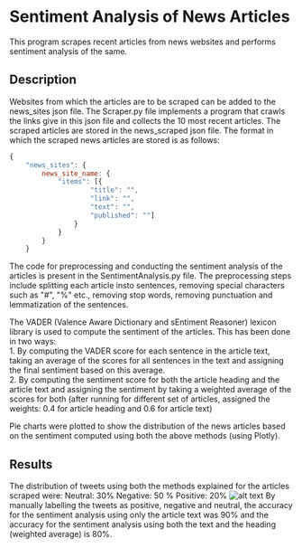 # Sentiment Analysis of News Articles
This program scrapes recent articles from news websites and performs sentiment analysis of the same.





## Description
Websites from which the articles are to be scraped can be added to the news_sites json file. The Scraper.py file implements a program that crawls the links give in this json file and collects the 10 most recent articles.
 The scraped articles are stored in the news_scraped json file. The format in which the scraped news articles are stored is as follows: 
```javascript
{
	"news_sites": {
		news_site_name: {
			"items": [{
					"title": "",
					"link": "",
					"text": "",
					"published": ""]
				}
			}
		}
	}
```
The code for preprocessing and conducting the sentiment analysis of the articles is present in the SentimentAnalysis.py file. The preprocessing steps include splitting each article insto sentences, removing special characters such as "#", "%" etc., removing stop words, removing punctuation and lemmatization of the sentences.

The VADER (Valence Aware Dictionary and sEntiment Reasoner) lexicon library is used to compute the sentiment of the articles. This has been done in two ways:\
    1. By computing the VADER score for each sentence in the article text, taking an average of the scores for all sentences in the text and assigning the final sentiment based on this average.\
    2. By computing the sentiment score for both the article heading and the article text and assigning the sentiment by taking a weighted average of the scores for both (after running for different set of articles, assigned the weights: 0.4 for article heading and 0.6 for article text) 

Pie charts were plotted to show the distribution of the news articles based on the sentiment computed using both the above methods (using Plotly).




## Results
The distribution of tweets using both the methods explained for the articles scraped were:
Neutral: 30% 
Negative: 50 %
Positive: 20%
![alt text](https://github.com/kirthikagurumurthy/MINDS-Programming-Challenge/main/Visualizations/piechart_sentiment_text.png?raw=true)
By manually labelling the tweets as positive, negative and neutral, the accuracy for the sentiment analysis using only the article text was 90% and the accuracy for the sentiment analysis using both the text and the heading (weighted average) is 80%. 
